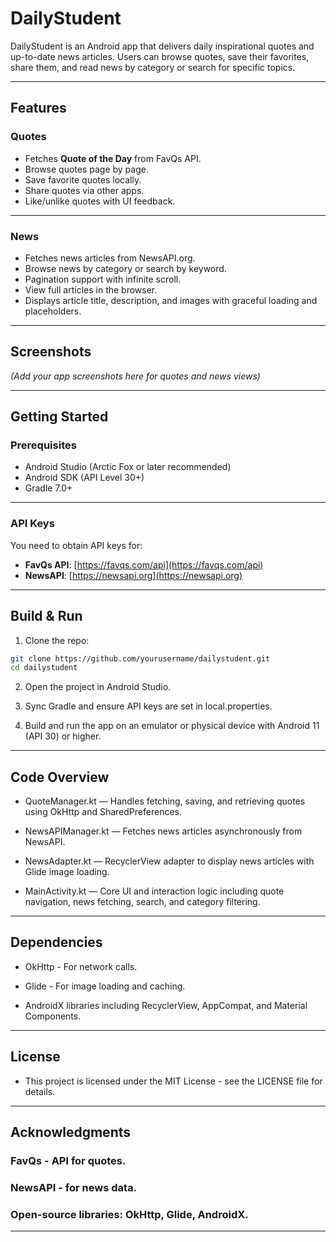 # DailyStudent

DailyStudent is an Android app that delivers daily inspirational quotes and up-to-date news articles. Users can browse quotes, save their favorites, share them, and read news by category or search for specific topics.

---

## Features

### Quotes
- Fetches **Quote of the Day** from FavQs API.
- Browse quotes page by page.
- Save favorite quotes locally.
- Share quotes via other apps.
- Like/unlike quotes with UI feedback.

---
### News
- Fetches news articles from NewsAPI.org.
- Browse news by category or search by keyword.
- Pagination support with infinite scroll.
- View full articles in the browser.
- Displays article title, description, and images with graceful loading and placeholders.

---

## Screenshots

*(Add your app screenshots here for quotes and news views)*

---

## Getting Started

### Prerequisites

- Android Studio (Arctic Fox or later recommended)
- Android SDK (API Level 30+)
- Gradle 7.0+

---
### API Keys

You need to obtain API keys for:

- **FavQs API**: [https://favqs.com/api](https://favqs.com/api)
- **NewsAPI**: [https://newsapi.org](https://newsapi.org)

---
## Build & Run
1. Clone the repo:

```bash
git clone https://github.com/yourusername/dailystudent.git
cd dailystudent
```

2. Open the project in Android Studio.

3. Sync Gradle and ensure API keys are set in local.properties.

4. Build and run the app on an emulator or physical device with Android 11 (API 30) or higher.

---
## Code Overview
- QuoteManager.kt — Handles fetching, saving, and retrieving quotes using OkHttp and SharedPreferences.

- NewsAPIManager.kt — Fetches news articles asynchronously from NewsAPI.

- NewsAdapter.kt — RecyclerView adapter to display news articles with Glide image loading.

- MainActivity.kt — Core UI and interaction logic including quote navigation, news fetching, search, and category filtering.

---
## Dependencies
- OkHttp - For network calls.

- Glide - For image loading and caching.

- AndroidX libraries including RecyclerView, AppCompat, and Material Components.

---

## License
- This project is licensed under the MIT License - see the LICENSE file for details.

---
## Acknowledgments

### FavQs - API for quotes.

### NewsAPI - for news data.

### Open-source libraries: OkHttp, Glide, AndroidX.

---
